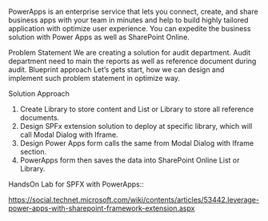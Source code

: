 PowerApps is an enterprise service that lets you connect, create, and share business apps with your team in minutes and help to build highly tailored application with optimize user experience. You can expedite the business solution with Power Apps as well as SharePoint Online.

Problem Statement 
We are creating a solution for audit department. Audit department need to main the reports as well as reference document during audit.
Blueprint approach
Let’s gets start, how we can design and implement such problem statement in optimize way.

 
Solution Approach
1.	Create Library to store content and List or Library to store all reference documents.
2.	Design SPFx extension solution to deploy at specific library, which will call Modal Dialog with Iframe.
3.	Design Power Apps form calls the same from Modal Dialog with Iframe section. 
4.	PowerApps form then saves the data into SharePoint Online List or Library.

HandsOn Lab for SPFX with PowerApps::

https://social.technet.microsoft.com/wiki/contents/articles/53442.leverage-power-apps-with-sharepoint-framework-extension.aspx
